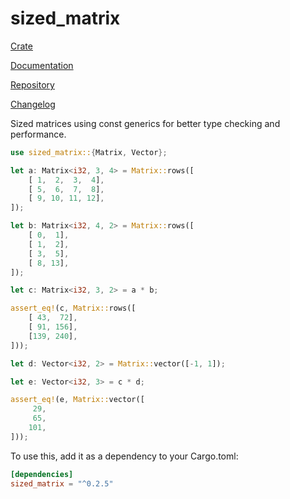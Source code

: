 # sized_matrix

[Crate](https://crates.io/crates/sized_matrix)

[Documentation](https://docs.rs/sized_matrix)

[Repository](https://github.com/LukeMiles49/sized-matrix-rs)

[Changelog](https://github.com/LukeMiles49/sized-matrix-rs/blob/master/CHANGELOG.md)

Sized matrices using const generics for better type checking and performance.

```rust
use sized_matrix::{Matrix, Vector};

let a: Matrix<i32, 3, 4> = Matrix::rows([
	[ 1,  2,  3,  4],
	[ 5,  6,  7,  8],
	[ 9, 10, 11, 12],
]);

let b: Matrix<i32, 4, 2> = Matrix::rows([
	[ 0,  1],
	[ 1,  2],
	[ 3,  5],
	[ 8, 13],
]);

let c: Matrix<i32, 3, 2> = a * b;

assert_eq!(c, Matrix::rows([
	[ 43,  72],
	[ 91, 156],
	[139, 240],
]));

let d: Vector<i32, 2> = Matrix::vector([-1, 1]);

let e: Vector<i32, 3> = c * d;

assert_eq!(e, Matrix::vector([
	 29,
	 65,
	101,
]));
```

To use this, add it as a dependency to your Cargo.toml:
```toml
[dependencies]
sized_matrix = "^0.2.5"
```
